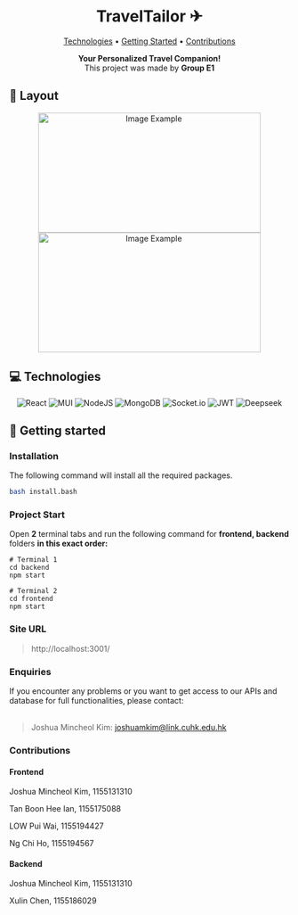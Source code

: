 <h1 align="center" style="font-weight: bold;">TravelTailor ✈</h1>

<p align="center">
 <a href="#tech">Technologies</a> • 
 <a href="#started">Getting Started</a> • 
 <a href="#contribute">Contributions</a>
</p>

<p align="center">
    <b>Your Personalized Travel Companion!</b>
    <br>
    This project was made by <b>Group E1</b>
</p>

<h2 id="layout">🎨 Layout</h2>

<p align="center">
    <img src="./etc/example_1.png" alt="Image Example" width="400px", height="215px">
    <img src="./etc/example_2.png" alt="Image Example" width="400px", height="215px">
</p>

<h2 id="technologies">💻 Technologies</h2>

<p align="center">
    <img src="https://img.shields.io/badge/react-%2320232a.svg?style=for-the-badge&logo=react&logoColor=%2361DAFB" alt="React">
    <img src="https://img.shields.io/badge/MUI-%230081CB.svg?style=for-the-badge&logo=mui&logoColor=white" alt="MUI">
    <img src="https://img.shields.io/badge/node.js-6DA55F?style=for-the-badge&logo=node.js&logoColor=white" alt="NodeJS">
    <img src="https://img.shields.io/badge/MongoDB-%234ea94b.svg?style=for-the-badge&logo=mongodb&logoColor=white" alt="MongoDB">
    <img src="https://img.shields.io/badge/Socket.io-black?style=for-the-badge&logo=socket.io&badgeColor=010101" alt="Socket.io">
    <img src="https://img.shields.io/badge/JWT-black?style=for-the-badge&logo=JSON%20web%20tokens" alt="JWT">
    <img src="https://custom-icon-badges.demolab.com/badge/Deepseek-4D6BFF?logo=deepseek&logoColor=fff" alt="Deepseek">
</p>

<h2 id="started">🚀 Getting started</h2>

<h3>Installation</h3>

The following command will install all the required packages.

```bash
bash install.bash
```
<h3>Project Start</h3>

Open <b>2</b> terminal tabs and run the following command for <b>frontend, backend</b> folders <b>in this exact order:</b>

```
# Terminal 1
cd backend
npm start

# Terminal 2
cd frontend
npm start
```

<h3>Site URL</h3>

> http://localhost:3001/

<h3>Enquiries</h3>
If you encounter any problems or you want to get access to our APIs and database for full functionalities, please contact:
<br>
<br>


> Joshua Mincheol Kim: joshuamkim@link.cuhk.edu.hk

<h3  id='contribute'>Contributions</h3>
<h4>Frontend</h4>

Joshua Mincheol Kim, 1155131310

Tan Boon Hee Ian, 1155175088

LOW Pui Wai, 1155194427

Ng Chi Ho, 1155194567

<h4>Backend</h4>

Joshua Mincheol Kim, 1155131310

Xulin Chen, 1155186029
